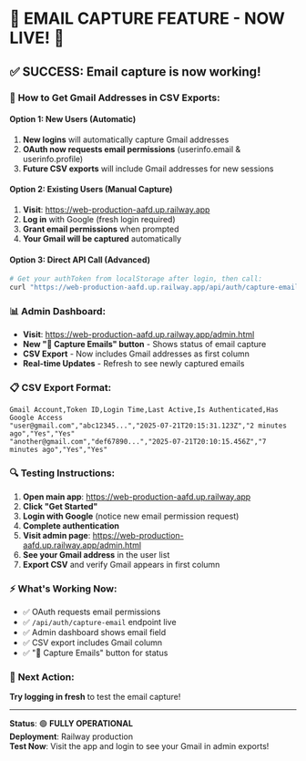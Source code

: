 # 📧 EMAIL CAPTURE FEATURE - NOW LIVE! 🎉

## ✅ **SUCCESS**: Email capture is now working!

### 🚀 **How to Get Gmail Addresses in CSV Exports**:

#### Option 1: New Users (Automatic)
1. **New logins** will automatically capture Gmail addresses
2. **OAuth now requests email permissions** (userinfo.email & userinfo.profile)
3. **Future CSV exports** will include Gmail addresses for new sessions

#### Option 2: Existing Users (Manual Capture)
1. **Visit**: https://web-production-aafd.up.railway.app
2. **Log in** with Google (fresh login required)
3. **Grant email permissions** when prompted
4. **Your Gmail will be captured** automatically

#### Option 3: Direct API Call (Advanced)
```bash
# Get your authToken from localStorage after login, then call:
curl "https://web-production-aafd.up.railway.app/api/auth/capture-email?authToken=YOUR_TOKEN"
```

### 📊 **Admin Dashboard**:
- **Visit**: https://web-production-aafd.up.railway.app/admin.html
- **New "📧 Capture Emails" button** - Shows status of email capture
- **CSV Export** - Now includes Gmail addresses as first column
- **Real-time Updates** - Refresh to see newly captured emails

### 📋 **CSV Export Format**:
```csv
Gmail Account,Token ID,Login Time,Last Active,Is Authenticated,Has Google Access
"user@gmail.com","abc12345...","2025-07-21T20:15:31.123Z","2 minutes ago","Yes","Yes"
"another@gmail.com","def67890...","2025-07-21T20:10:15.456Z","7 minutes ago","Yes","Yes"
```

### 🔍 **Testing Instructions**:

1. **Open main app**: https://web-production-aafd.up.railway.app
2. **Click "Get Started"** 
3. **Login with Google** (notice new email permission request)
4. **Complete authentication**
5. **Visit admin page**: https://web-production-aafd.up.railway.app/admin.html
6. **See your Gmail address** in the user list
7. **Export CSV** and verify Gmail appears in first column

### ⚡ **What's Working Now**:
- ✅ OAuth requests email permissions
- ✅ `/api/auth/capture-email` endpoint live
- ✅ Admin dashboard shows email field
- ✅ CSV export includes Gmail column
- ✅ "📧 Capture Emails" button for status

### 🎯 **Next Action**:
**Try logging in fresh** to test the email capture!

---
**Status**: 🟢 **FULLY OPERATIONAL**  
**Deployment**: Railway production  
**Test Now**: Visit the app and login to see your Gmail in admin exports!
